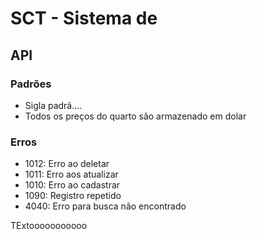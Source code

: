 # SCT - Sistema de 

## API

### Padrões

- Sigla padrã....
- Todos os preços do quarto são armazenado em dolar


### Erros

- 1012: Erro ao deletar
- 1011: Erro aos atualizar
- 1010: Erro ao cadastrar
- 1090: Registro repetido
- 4040: Erro para busca não encontrado

TExtooooooooooo

